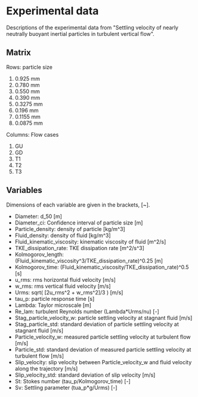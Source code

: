 # Experimental data

Descriptions of the experimental data from "Settling velocity of nearly neutrally buoyant inertial particles in turbulent vertical flow".

## Matrix
Rows: particle size

1. 0.925  mm
2. 0.780  mm
3. 0.550  mm
4. 0.390  mm
5. 0.3275 mm
6. 0.196  mm
7. 0.1155 mm
8. 0.0875 mm

Columns: Flow cases

1. GU
2. GD
3. T1
4. T2
5. T3

## Variables
Dimensions of each variable are given in the brackets, [~].

- Diameter: d_50 [m]
- Diameter_ci: Confidence interval of particle size [m]
- Particle_density: density of particle [kg/m^3]
- Fluid_density: density of fluid [kg/m^3]
- Fluid_kinematic_viscosity: kinematic viscosity of fluid [m^2/s]
- TKE_dissipation_rate: TKE dissipation rate [m^2/s^3]
- Kolmogorov_length: (Fluid_kinematic_viscosity^3/TKE_dissipation_rate)^0.25 [m]
- Kolmogorov_time: (Fluid_kinematic_viscosity/TKE_dissipation_rate)^0.5 [s]
- u_rms: rms horizontal fluid velocity [m/s]
- w_rms: rms vertical fluid velocity [m/s]
- Urms: sqrt( [2u_rms^2 + w_rms^2]/3 ) [m/s]
- tau_p: particle response time [s]
- Lambda: Taylor microscale [m]
- Re_lam: turbulent Reynolds number (Lambda*Urms/nu) [-]
- Stag_particle_velocity_w: particle settling velocity at stagnant fluid [m/s]
- Stag_particle_std: standard deviation of particle settling velocity at stagnant fluid [m/s]
- Particle_velocity_w: measured particle settling velocity at turbulent flow [m/s]
- Particle_std: standard deviation of measured particle settling velocity at turbulent flow [m/s]
- Slip_velocity: slip velocity between Particle_velocity_w and fluid velocity along the trajectory [m/s]
- Slip_velocity_std: standard deviation of slip velocity [m/s]
- St: Stokes number (tau_p/Kolmogorov_time) [-]
- Sv: Settling parameter (tua_p*g/Urms) [-]
